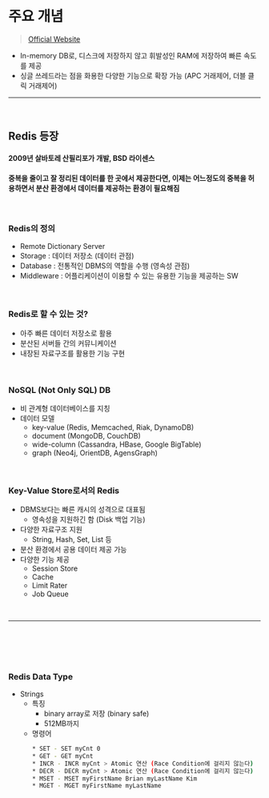 # 주요 개념
> [Official Website](https://redis.io/)
* In-memory DB로, 디스크에 저장하지 않고 휘발성인 RAM에 저장하여 빠른 속도를 제공
* 싱글 쓰레드라는 점을 화용한 다양한 기능으로 확장 가능 (APC 거래제어, 더블 클릭 거래제어)

<hr>
<br>

## Redis 등장
#### 2009년 살바토레 산필리포가 개발, BSD 라이센스
#### 중복을 줄이고 잘 정리된 데이터를 한 곳에서 제공한다면, 이제는 어느정도의 중복을 허용하면서 분산 환경에서  데이터를 제공하는 환경이 필요해짐

<br>

### Redis의 정의
* Remote Dictionary Server
* Storage : 데이터 저장소 (데이터 관점)
* Database : 전통적인 DBMS의 역할을 수행 (영속성 관점)
* Middleware : 어플리케이션이 이용할 수 있는 유용한 기능을 제공하는 SW

<br>

### Redis로 할 수 있는 것?
* 아주 빠른 데이터 저장소로 활용
* 분산된 서버들 간의 커뮤니케이션
* 내장된 자료구조를 활용한 기능 구현

<br>

### NoSQL (Not Only SQL) DB
* 비 관계형 데이터베이스를 지칭
* 데이터 모델
  * key-value (Redis, Memcached, Riak, DynamoDB)
  * document (MongoDB, CouchDB)
  * wide-column (Cassandra, HBase, Google BigTable)
  * graph (Neo4j, OrientDB, AgensGraph)

<br>

### Key-Value Store로서의 Redis
* DBMS보다는 빠른 캐시의 성격으로 대표됨
  * 영속성을 지원하긴 함 (Disk 백업 기능)
* 다양한 자료구조 지원
  * String, Hash, Set, List 등
* 분산 환경에서 공용 데이터 제공 가능
* 다양한 기능 제공
  * Session Store
  * Cache
  * Limit Rater
  * Job Queue

<br>
<hr>
<br>

## 
#### 

<br>

### Redis Data Type
* Strings
  * 특징
    * binary array로 저장 (binary safe)
    * 512MB까지
  * 명령어
    ```bash
    * SET - SET myCnt 0
    * GET - GET myCnt
    * INCR - INCR myCnt > Atomic 연산 (Race Condition에 걸리지 않는다)
    * DECR - DECR myCnt > Atomic 연산 (Race Condition에 걸리지 않는다)
    * MSET - MSET myFirstName Brian myLastName Kim
    * MGET - MGET myFirstName myLastName
    ```
